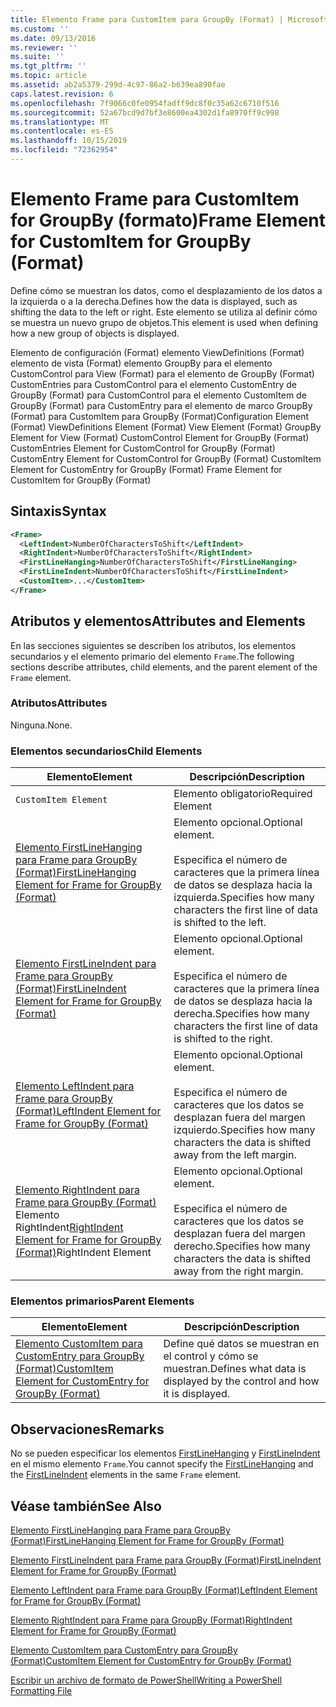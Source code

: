 ```yaml
---
title: Elemento Frame para CustomItem para GroupBy (Format) | Microsoft Docs
ms.custom: ''
ms.date: 09/13/2016
ms.reviewer: ''
ms.suite: ''
ms.tgt_pltfrm: ''
ms.topic: article
ms.assetid: ab2a5379-299d-4c97-86a2-b639ea890fae
caps.latest.revision: 6
ms.openlocfilehash: 7f9066c0fe0954fadff9dc8f0c35a62c6710f516
ms.sourcegitcommit: 52a67bcd9d7bf3e8600ea4302d1fa8970ff9c998
ms.translationtype: MT
ms.contentlocale: es-ES
ms.lasthandoff: 10/15/2019
ms.locfileid: "72362954"
---
```

# <a name="frame-element-for-customitem-for-groupby-format"></a><span data-ttu-id="badb1-102">Elemento Frame para CustomItem for GroupBy (formato)</span><span class="sxs-lookup"><span data-stu-id="badb1-102">Frame Element for CustomItem for GroupBy (Format)</span></span>

<span data-ttu-id="badb1-103">Define cómo se muestran los datos, como el desplazamiento de los datos a la izquierda o a la derecha.</span><span class="sxs-lookup"><span data-stu-id="badb1-103">Defines how the data is displayed, such as shifting the data to the left or right.</span></span> <span data-ttu-id="badb1-104">Este elemento se utiliza al definir cómo se muestra un nuevo grupo de objetos.</span><span class="sxs-lookup"><span data-stu-id="badb1-104">This element is used when defining how a new group of objects is displayed.</span></span>

<span data-ttu-id="badb1-105">Elemento de configuración (Format) elemento ViewDefinitions (Format) elemento de vista (Format) elemento GroupBy para el elemento CustomControl para View (Format) para el elemento de GroupBy (Format) CustomEntries para CustomControl para el elemento CustomEntry de GroupBy (Format) para CustomControl para el elemento CustomItem de GroupBy (Format) para CustomEntry para el elemento de marco GroupBy (Format) para CustomItem para GroupBy (Format)</span><span class="sxs-lookup"><span data-stu-id="badb1-105">Configuration Element (Format) ViewDefinitions Element (Format) View Element (Format) GroupBy Element for View (Format) CustomControl Element for GroupBy (Format) CustomEntries Element for CustomControl for GroupBy (Format) CustomEntry Element for CustomControl for GroupBy (Format) CustomItem Element for CustomEntry for GroupBy (Format) Frame Element for CustomItem for GroupBy (Format)</span></span>

## <a name="syntax"></a><span data-ttu-id="badb1-106">Sintaxis</span><span class="sxs-lookup"><span data-stu-id="badb1-106">Syntax</span></span>

```xml
<Frame>
  <LeftIndent>NumberOfCharactersToShift</LeftIndent>
  <RightIndent>NumberOfCharactersToShift</RightIndent>
  <FirstLineHanging>NumberOfCharactersToShift</FirstLineHanging>
  <FirstLineIndent>NumberOfCharactersToShift</FirstLineIndent>
  <CustomItem>...</CustomItem>
</Frame>
```

## <a name="attributes-and-elements"></a><span data-ttu-id="badb1-107">Atributos y elementos</span><span class="sxs-lookup"><span data-stu-id="badb1-107">Attributes and Elements</span></span>

<span data-ttu-id="badb1-108">En las secciones siguientes se describen los atributos, los elementos secundarios y el elemento primario del elemento `Frame`.</span><span class="sxs-lookup"><span data-stu-id="badb1-108">The following sections describe attributes, child elements, and the parent element of the `Frame` element.</span></span>

### <a name="attributes"></a><span data-ttu-id="badb1-109">Atributos</span><span class="sxs-lookup"><span data-stu-id="badb1-109">Attributes</span></span>

<span data-ttu-id="badb1-110">Ninguna.</span><span class="sxs-lookup"><span data-stu-id="badb1-110">None.</span></span>

### <a name="child-elements"></a><span data-ttu-id="badb1-111">Elementos secundarios</span><span class="sxs-lookup"><span data-stu-id="badb1-111">Child Elements</span></span>

|<span data-ttu-id="badb1-112">Elemento</span><span class="sxs-lookup"><span data-stu-id="badb1-112">Element</span></span>|<span data-ttu-id="badb1-113">Descripción</span><span class="sxs-lookup"><span data-stu-id="badb1-113">Description</span></span>|
|-------------|-----------------|
|`CustomItem Element`|<span data-ttu-id="badb1-114">Elemento obligatorio</span><span class="sxs-lookup"><span data-stu-id="badb1-114">Required Element</span></span>|
|[<span data-ttu-id="badb1-115">Elemento FirstLineHanging para Frame para GroupBy (Format)</span><span class="sxs-lookup"><span data-stu-id="badb1-115">FirstLineHanging Element for Frame for GroupBy (Format)</span></span>](./firstlinehanging-element-for-frame-for-groupby-format.md)|<span data-ttu-id="badb1-116">Elemento opcional.</span><span class="sxs-lookup"><span data-stu-id="badb1-116">Optional element.</span></span><br /><br /> <span data-ttu-id="badb1-117">Especifica el número de caracteres que la primera línea de datos se desplaza hacia la izquierda.</span><span class="sxs-lookup"><span data-stu-id="badb1-117">Specifies how many characters the first line of data is shifted to the left.</span></span>|
|[<span data-ttu-id="badb1-118">Elemento FirstLineIndent para Frame para GroupBy (Format)</span><span class="sxs-lookup"><span data-stu-id="badb1-118">FirstLineIndent Element for Frame for GroupBy (Format)</span></span>](./firstlineindent-element-for-frame-for-groupby-format.md)|<span data-ttu-id="badb1-119">Elemento opcional.</span><span class="sxs-lookup"><span data-stu-id="badb1-119">Optional element.</span></span><br /><br /> <span data-ttu-id="badb1-120">Especifica el número de caracteres que la primera línea de datos se desplaza hacia la derecha.</span><span class="sxs-lookup"><span data-stu-id="badb1-120">Specifies how many characters the first line of data is shifted to the right.</span></span>|
|[<span data-ttu-id="badb1-121">Elemento LeftIndent para Frame para GroupBy (Format)</span><span class="sxs-lookup"><span data-stu-id="badb1-121">LeftIndent Element for Frame for GroupBy (Format)</span></span>](./leftindent-element-for-frame-for-groupby-format.md)|<span data-ttu-id="badb1-122">Elemento opcional.</span><span class="sxs-lookup"><span data-stu-id="badb1-122">Optional element.</span></span><br /><br /> <span data-ttu-id="badb1-123">Especifica el número de caracteres que los datos se desplazan fuera del margen izquierdo.</span><span class="sxs-lookup"><span data-stu-id="badb1-123">Specifies how many characters the data is shifted away from the left margin.</span></span>|
|<span data-ttu-id="badb1-124">[Elemento RightIndent para Frame para GroupBy (Format)](./rightindent-element-for-frame-for-groupby-format.md) Elemento RightIndent</span><span class="sxs-lookup"><span data-stu-id="badb1-124">[RightIndent Element for Frame for GroupBy (Format)](./rightindent-element-for-frame-for-groupby-format.md)RightIndent Element</span></span>|<span data-ttu-id="badb1-125">Elemento opcional.</span><span class="sxs-lookup"><span data-stu-id="badb1-125">Optional element.</span></span><br /><br /> <span data-ttu-id="badb1-126">Especifica el número de caracteres que los datos se desplazan fuera del margen derecho.</span><span class="sxs-lookup"><span data-stu-id="badb1-126">Specifies how many characters the data is shifted away from the right margin.</span></span>|

### <a name="parent-elements"></a><span data-ttu-id="badb1-127">Elementos primarios</span><span class="sxs-lookup"><span data-stu-id="badb1-127">Parent Elements</span></span>

|<span data-ttu-id="badb1-128">Elemento</span><span class="sxs-lookup"><span data-stu-id="badb1-128">Element</span></span>|<span data-ttu-id="badb1-129">Descripción</span><span class="sxs-lookup"><span data-stu-id="badb1-129">Description</span></span>|
|-------------|-----------------|
|[<span data-ttu-id="badb1-130">Elemento CustomItem para CustomEntry para GroupBy (Format)</span><span class="sxs-lookup"><span data-stu-id="badb1-130">CustomItem Element for CustomEntry for GroupBy (Format)</span></span>](./customitem-element-for-customentry-for-groupby-format.md)|<span data-ttu-id="badb1-131">Define qué datos se muestran en el control y cómo se muestran.</span><span class="sxs-lookup"><span data-stu-id="badb1-131">Defines what data is displayed by the control and how it is displayed.</span></span>|

## <a name="remarks"></a><span data-ttu-id="badb1-132">Observaciones</span><span class="sxs-lookup"><span data-stu-id="badb1-132">Remarks</span></span>

<span data-ttu-id="badb1-133">No se pueden especificar los elementos [FirstLineHanging](./firstlinehanging-element-for-frame-for-groupby-format.md) y [FirstLineIndent](./firstlineindent-element-for-frame-for-groupby-format.md) en el mismo elemento `Frame`.</span><span class="sxs-lookup"><span data-stu-id="badb1-133">You cannot specify the [FirstLineHanging](./firstlinehanging-element-for-frame-for-groupby-format.md) and the [FirstLineIndent](./firstlineindent-element-for-frame-for-groupby-format.md) elements in the same `Frame` element.</span></span>

## <a name="see-also"></a><span data-ttu-id="badb1-134">Véase también</span><span class="sxs-lookup"><span data-stu-id="badb1-134">See Also</span></span>

[<span data-ttu-id="badb1-135">Elemento FirstLineHanging para Frame para GroupBy (Format)</span><span class="sxs-lookup"><span data-stu-id="badb1-135">FirstLineHanging Element for Frame for GroupBy (Format)</span></span>](./firstlinehanging-element-for-frame-for-groupby-format.md)

[<span data-ttu-id="badb1-136">Elemento FirstLineIndent para Frame para GroupBy (Format)</span><span class="sxs-lookup"><span data-stu-id="badb1-136">FirstLineIndent Element for Frame for GroupBy (Format)</span></span>](./firstlineindent-element-for-frame-for-groupby-format.md)

[<span data-ttu-id="badb1-137">Elemento LeftIndent para Frame para GroupBy (Format)</span><span class="sxs-lookup"><span data-stu-id="badb1-137">LeftIndent Element for Frame for GroupBy (Format)</span></span>](./leftindent-element-for-frame-for-groupby-format.md)

[<span data-ttu-id="badb1-138">Elemento RightIndent para Frame para GroupBy (Format)</span><span class="sxs-lookup"><span data-stu-id="badb1-138">RightIndent Element for Frame for GroupBy (Format)</span></span>](./rightindent-element-for-frame-for-groupby-format.md)

[<span data-ttu-id="badb1-139">Elemento CustomItem para CustomEntry para GroupBy (Format)</span><span class="sxs-lookup"><span data-stu-id="badb1-139">CustomItem Element for CustomEntry for GroupBy (Format)</span></span>](./customitem-element-for-customentry-for-groupby-format.md)

[<span data-ttu-id="badb1-140">Escribir un archivo de formato de PowerShell</span><span class="sxs-lookup"><span data-stu-id="badb1-140">Writing a PowerShell Formatting File</span></span>](./writing-a-powershell-formatting-file.md)
